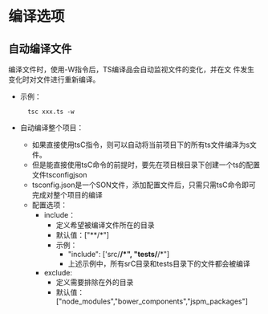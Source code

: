 # 编译选项

## 自动编译文件

编泽文件时，使用-W指令后，TS编译品会自动监视文件的变化，并在文
件发生变化时对文件进行重新编译。

* 示例：

        tsc xxx.ts -w

* 自动编译整个项目：
  * 如果直接使用tsC指令，则可以自动将当前项目下的所有ts文件编泽为s文件。
  * 但是能直接使用tsC命令的前提时，要先在项目根目录下创建一个ts的配置文件tsconfigjson
  * tsconfig.json是一个SON文件，添加配置文件后，只需只需tsC命令即可完成对整个项目的编译
  * 配置选项：
    * include：
      * 定义希望被编译文件所在的目录
      * 默认值：["**/*"]
      * 示例：
        * "include": ['src/**/*", "tests/**/*"]
        * 上述示例中，所有srC目录和tests目录下的文件都会被编译
    * exclude:
      * 定义需要排除在外的目录
      * 默认值：["node_modules","bower_components","jspm_packages"]

